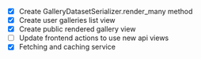 - [x] Create GalleryDatasetSerializer.render_many method
- [x] Create user galleries list view
- [x] Create public rendered gallery view
- [ ] Update frontend actions to use new api views
- [x] Fetching and caching service
